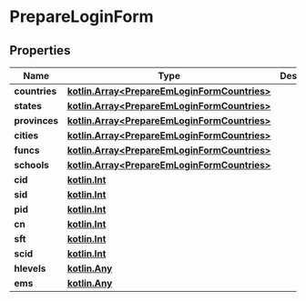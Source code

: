 # PrepareLoginForm

## Properties
Name | Type | Description | Notes
------------ | ------------- | ------------- | -------------
**countries** | [**kotlin.Array&lt;PrepareEmLoginFormCountries&gt;**](PrepareEmLoginFormCountries.md) |  |  [optional]
**states** | [**kotlin.Array&lt;PrepareEmLoginFormCountries&gt;**](PrepareEmLoginFormCountries.md) |  |  [optional]
**provinces** | [**kotlin.Array&lt;PrepareEmLoginFormCountries&gt;**](PrepareEmLoginFormCountries.md) |  |  [optional]
**cities** | [**kotlin.Array&lt;PrepareEmLoginFormCountries&gt;**](PrepareEmLoginFormCountries.md) |  |  [optional]
**funcs** | [**kotlin.Array&lt;PrepareEmLoginFormCountries&gt;**](PrepareEmLoginFormCountries.md) |  |  [optional]
**schools** | [**kotlin.Array&lt;PrepareEmLoginFormCountries&gt;**](PrepareEmLoginFormCountries.md) |  |  [optional]
**cid** | [**kotlin.Int**](.md) |  |  [optional]
**sid** | [**kotlin.Int**](.md) |  |  [optional]
**pid** | [**kotlin.Int**](.md) |  |  [optional]
**cn** | [**kotlin.Int**](.md) |  |  [optional]
**sft** | [**kotlin.Int**](.md) |  |  [optional]
**scid** | [**kotlin.Int**](.md) |  |  [optional]
**hlevels** | [**kotlin.Any**](.md) |  |  [optional]
**ems** | [**kotlin.Any**](.md) |  |  [optional]
